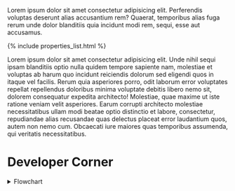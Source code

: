 <!-- A general description of the requirement can be given here. -->

Lorem ipsum dolor sit amet consectetur adipisicing elit. Perferendis voluptas deserunt alias accusantium rem? Quaerat, temporibus alias fuga rerum unde dolor blanditiis quia incidunt modi rem, sequi, esse aut accusamus.

<!-- This include inserts the table with the metadata  -->

{% include properties_list.html %}

<!-- here is the description in detail  -->

Lorem ipsum dolor sit amet consectetur adipisicing elit. Unde nihil sequi ipsam blanditiis optio nulla quidem tempore sapiente nam, molestiae et voluptas ab harum quo incidunt reiciendis dolorum sed eligendi quos in itaque vel facilis. Rerum quia asperiores porro, odit laborum error voluptates repellat repellendus doloribus minima voluptate debitis libero nemo sit, dolorem consequatur expedita architecto! Molestiae, quae maxime ut iste ratione veniam velit asperiores. Earum corrupti architecto molestiae necessitatibus ullam modi beatae optio distinctio et labore, consectetur, repudiandae alias recusandae quas delectus placeat error laudantium quos, autem non nemo cum. Obcaecati iure maiores quas temporibus assumenda, qui veritatis necessitatibus.

<!-- detailed information about integration and development can be found in this chapter  -->

# Developer Corner

<!-- How to import a graphic stored in the include folder -->
<details >
  <summary>Flowchart</summary>
  <div>{% include diagrams/Enmeshed_Scenarios.svg %}</div>
</details>
